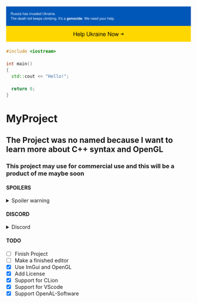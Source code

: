 [![Stand With Ukraine](https://raw.githubusercontent.com/vshymanskyy/StandWithUkraine/main/banner2-direct.svg)](https://stand-with-ukraine.pp.ua)

```cpp
#include <iostream>

int main()
{
  std::cout << "Hello!";

  return 0;    
}
```

# MyProject

## The Project was no named because I want to learn more about C++ syntax and OpenGL

### This project may use for commercial use and this will be a product of me maybe soon

#### SPOILERS

<details>
  <summary>Spoiler warning</summary
  
  ```
  I sucks at coding
  ```
  
</details>

#### DISCORD

<details>
  <summary>Discord</summary>
  
  ```
  https://discord.gg/chAZemrxC5
  ```
  
</details>

#### TODO

- [ ] Finish Project
- [ ] Make a finished editor
- [x] Use ImGui and OpenGL
- [x] Add License
- [x] Support for CLion
- [x] Support for VScode
- [x] Support OpenAL-Software
